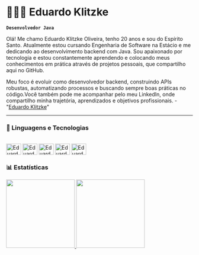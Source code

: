 # 👩🏻‍💻 Eduardo Klitzke

**`Desenvolvedor Java`**

Olá! Me chamo Eduardo Klitzke Oliveira, tenho 20 anos e sou do Espírito Santo. Atualmente estou cursando Engenharia de Software na Estácio e me dedicando ao desenvolvimento backend com Java. Sou apaixonado por tecnologia e estou constantemente aprendendo e colocando meus conhecimentos em prática através de projetos pessoais, que compartilho aqui no GitHub.

Meu foco é evoluir como desenvolvedor backend, construindo APIs robustas, automatizando processos e buscando sempre boas práticas no código.Você também pode me acompanhar pelo meu LinkedIn, onde compartilho minha trajetória, aprendizados e objetivos profissionais. - "[Eduardo Klitzke](https://www.linkedin.com/in/eduardoklitzkee/)"

---

### 🤖 Linguagens e Tecnologias

<div style="display: inline-block"><br>
  <img align="center" alt="Eduardo-Java" height="30" width="40" src="https://cdn.jsdelivr.net/gh/devicons/devicon/icons/java/java-original.svg">
  <img align="center" alt="Eduardo-Spring" height="30" width="40" src="https://cdn.jsdelivr.net/gh/devicons/devicon@latest/icons/spring/spring-original-wordmark.svg" />
  <img align="center" alt="Eduardo-Maven" height="30" width="40" src="https://cdn.jsdelivr.net/gh/devicons/devicon@latest/icons/maven/maven-original.svg" />
  <img align="center" alt="Eduardo-SQL" height="30" width="40" src="https://cdn.jsdelivr.net/gh/devicons/devicon@latest/icons/mysql/mysql-plain-wordmark.svg" />
  <img align="center" alt="Eduardo-Git" height="30" width="40"src="https://cdn.jsdelivr.net/gh/devicons/devicon@latest/icons/git/git-original-wordmark.svg" />
</div>

### 📊 Estatísticas

<div>
  <a href="https://github.com/EduardoKtzz">
  <img height="185em" src="https://github-readme-stats.vercel.app/api?username=EduardoKtzz&show_icons=true&theme=tokyonight&include_all_commits=true&count_private=true"/>
  <img height="185em" src="https://github-readme-stats.vercel.app/api/top-langs/?username=EduardoKtzz&layout=compact&langs_count=16&theme=tokyonight"/>
</div>

